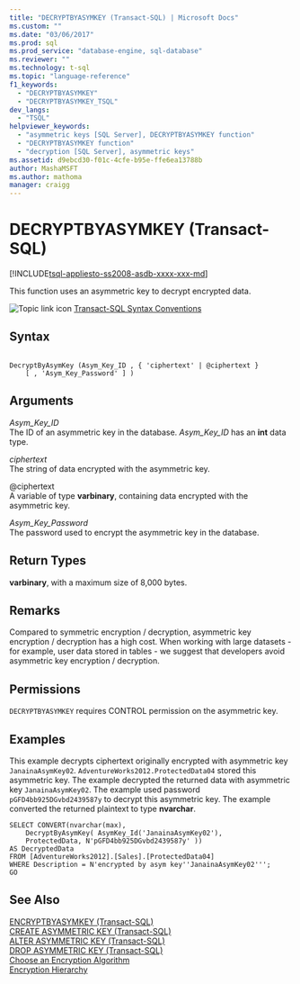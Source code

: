 ```yaml
---
title: "DECRYPTBYASYMKEY (Transact-SQL) | Microsoft Docs"
ms.custom: ""
ms.date: "03/06/2017"
ms.prod: sql
ms.prod_service: "database-engine, sql-database"
ms.reviewer: ""
ms.technology: t-sql
ms.topic: "language-reference"
f1_keywords: 
  - "DECRYPTBYASYMKEY"
  - "DECRYPTBYASYMKEY_TSQL"
dev_langs: 
  - "TSQL"
helpviewer_keywords: 
  - "asymmetric keys [SQL Server], DECRYPTBYASYMKEY function"
  - "DECRYPTBYASYMKEY function"
  - "decryption [SQL Server], asymmetric keys"
ms.assetid: d9ebcd30-f01c-4cfe-b95e-ffe6ea13788b
author: MashaMSFT
ms.author: mathoma
manager: craigg
---
```

# DECRYPTBYASYMKEY (Transact-SQL)
[!INCLUDE[tsql-appliesto-ss2008-asdb-xxxx-xxx-md](../../includes/tsql-appliesto-ss2008-asdb-xxxx-xxx-md.md)]

This function uses an asymmetric key to decrypt encrypted data.  
  
 ![Topic link icon](../../database-engine/configure-windows/media/topic-link.gif "Topic link icon") [Transact-SQL Syntax Conventions](../../t-sql/language-elements/transact-sql-syntax-conventions-transact-sql.md)  
  
## Syntax  
  
```  
  
DecryptByAsymKey (Asym_Key_ID , { 'ciphertext' | @ciphertext }   
    [ , 'Asym_Key_Password' ] )  
```  
  
## Arguments  
 *Asym_Key_ID*  
The ID of an asymmetric key in the database. *Asym_Key_ID* has an **int** data type.  
  
 *ciphertext*  
The string of data encrypted with the asymmetric key.  
  
 @ciphertext  
A variable of type **varbinary**, containing data encrypted with the asymmetric key.  
  
 *Asym_Key_Password*  
The password used to encrypt the asymmetric key in the database.  
  
## Return Types  
**varbinary**, with a maximum size of 8,000 bytes.  
  
## Remarks  
Compared to symmetric encryption / decryption, asymmetric key encryption / decryption has a high cost. When working with large datasets - for example, user data stored in tables - we suggest that developers avoid asymmetric key encryption / decryption.  
  
## Permissions  
`DECRYPTBYASYMKEY` requires CONTROL permission on the asymmetric key.  
  
## Examples  
This example decrypts ciphertext originally encrypted with asymmetric key `JanainaAsymKey02`. `AdventureWorks2012.ProtectedData04` stored this asymmetric key. The example decrypted the returned data with asymmetric key `JanainaAsymKey02`. The example used password `pGFD4bb925DGvbd2439587y` to decrypt this asymmetric key. The example converted the returned plaintext to type **nvarchar**.  
  
```  
SELECT CONVERT(nvarchar(max),  
    DecryptByAsymKey( AsymKey_Id('JanainaAsymKey02'),   
    ProtectedData, N'pGFD4bb925DGvbd2439587y' ))   
AS DecryptedData   
FROM [AdventureWorks2012].[Sales].[ProtectedData04]   
WHERE Description = N'encrypted by asym key''JanainaAsymKey02''';  
GO  
```  
  
## See Also  
 [ENCRYPTBYASYMKEY &#40;Transact-SQL&#41;](../../t-sql/functions/encryptbyasymkey-transact-sql.md)   
 [CREATE ASYMMETRIC KEY &#40;Transact-SQL&#41;](../../t-sql/statements/create-asymmetric-key-transact-sql.md)   
 [ALTER ASYMMETRIC KEY &#40;Transact-SQL&#41;](../../t-sql/statements/alter-asymmetric-key-transact-sql.md)   
 [DROP ASYMMETRIC KEY &#40;Transact-SQL&#41;](../../t-sql/statements/drop-asymmetric-key-transact-sql.md)   
 [Choose an Encryption Algorithm](../../relational-databases/security/encryption/choose-an-encryption-algorithm.md)   
 [Encryption Hierarchy](../../relational-databases/security/encryption/encryption-hierarchy.md)  
  
  
